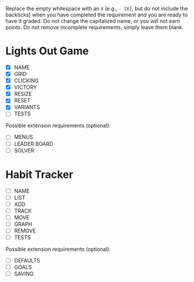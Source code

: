 Replace the empty whitespace with an `X` (e.g., `- [X]`, but do not include the backticks) when you have completed the requirement and you are ready to have it graded. Do not change the capitalized name, or you will not earn points. Do not remove incomplete requirements, simply leave them blank.

# Lights Out Game

-   [x] NAME
-   [x] GRID
-   [x] CLICKING
-   [x] VICTORY
-   [x] RESIZE
-   [x] RESET
-   [x] VARIANTS
-   [ ] TESTS

Possible extension requirements (optional):

-   [ ] MENUS
-   [ ] LEADER BOARD
-   [ ] SOLVER

# Habit Tracker

-   [ ] NAME
-   [ ] LIST
-   [ ] ADD
-   [ ] TRACK
-   [ ] MOVE
-   [ ] GRAPH
-   [ ] REMOVE
-   [ ] TESTS

Possible extension requirements (optional):

-   [ ] DEFAULTS
-   [ ] GOALS
-   [ ] SAVING
